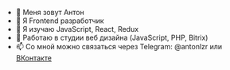 - 👋 Меня зовут Антон
- 👀 Я Frontend разработчик
- 🌱 Я изучаю JavaScript, React, Redux
- 💞️ Работаю в студии веб дизайна (JavaScript, PHP, Bitrix)
- 📫 Со мной можно связаться через Telegram: @antonlzr или [ВКонтакте](https://vk.com/id185212073)
